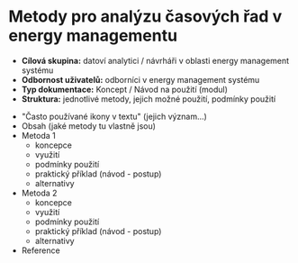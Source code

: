 # Metody pro analýzu časových řad v energy managementu
- **Cílová skupina:** datoví analytici / návrháři v oblasti energy management systému
- **Odbornost uživatelů:** odborníci v energy management systému
- **Typ dokumentace:** Koncept / Návod na použití (modul)
- **Struktura:** jednotlivé metody, jejich možné použití, podmínky použití

* "Často používané ikony v textu" (jejich význam...)
* Obsah (jaké metody tu vlastně jsou)
* Metoda 1
  - koncepce
  - využití
  - podmínky použití
  - praktický příklad (návod - postup)
  - alternativy
* Metoda 2
  - koncepce
  - využití
  - podmínky použití
  - praktický příklad  (návod - postup)
  - alternativy
* Reference
